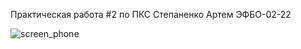 Практическая работа #2 по ПКС
Степаненко Артем ЭФБО-02-22

![screen_phone](https://github.com/user-attachments/assets/26c209cd-89ea-4201-94af-bc6bb7c11fdf)
